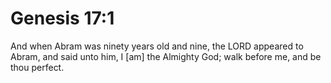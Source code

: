 # Genesis 17:1

And when Abram was ninety years old and nine, the LORD appeared to Abram, and said unto him, I [am] the Almighty God; walk before me, and be thou perfect.